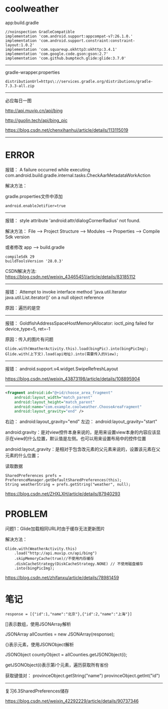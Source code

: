# coolweather

app:build.gradle
```
//noinspection GradleCompatible
implementation 'com.android.support:appcompat-v7:26.1.0.'
implementation 'com.android.support.constraint:constraint-layout:1.0.2'
implementation 'com.squareup.okhttp3:okhttp:3.4.1'
implementation 'com.google.code.gson:gson:2.7'
implementation 'com.github.bumptech.glide:glide:3.7.0'
```
***
gradle-wrapper.properties
``` 
distributionUrl=https\://services.gradle.org/distributions/gradle-7.3.3-all.zip
```
***
必应每日一图

http://api.muvip.cn/api/bing

http://guolin.tech/api/bing_pic

https://blog.csdn.net/chenxihanhui/article/details/113115019
***
# ERROR
报错：
A failure occurred while executing com.android.build.gradle.internal.tasks.CheckAarMetadataWorkAction

解决方法：

gradle.properties文件中添加
```
android.enableJetifier=true
```
***
报错：
style attribute 'android:attr/dialogCornerRadius' not found.

解决方法：
File --> Project Structure --> Modules --> Properties --> Compile Sdk version

或者修改 app --> build.gradle
```
compileSdk 29
buildToolsVersion '28.0.3'
```

CSDN解决方法:
https://blog.csdn.net/weixin_43465451/article/details/83185112
***
报错：
Attempt to invoke interface method 'java.util.Iterator java.util.List.iterator()' on a null object reference

原因：遍历的是空
***
报错：
GoldfishAddressSpaceHostMemoryAllocator: ioctl_ping failed for device_type=5, ret=-1

原因：传入的图片有问题
```
Glide.with(WeatherActivity.this).load(bingPic).into(bingPicImg);
Glide.with(上下文).load(api地址).into(需要传入的View);
```
***
报错：
android.support.v4.widget.SwipeRefreshLayout

https://blog.csdn.net/weixin_43873198/article/details/108895904
***
```xml
<fragment android:id="@+id/choose_area_fragment"
    android:layout_width="match_parent"
    android:layout_height="match_parent"
    android:name="com.example.coolweather.ChooseAreaFragment"
    android:layout_gravity="end" />
```
右边：
android:layout_gravity="end"
左边：
android:layout_gravity="start"

android:gravity：是对view控件本身来说的，是用来设置view本身的内容应该显示在view的什么位置，默认值是左侧。也可以用来设置布局中的控件位置

android:layout_gravity：是相对于包含改元素的父元素来说的，设置该元素在父元素的什么位置；

读取数据
```
SharedPreferences prefs = PreferenceManager.getDefaultSharedPreferences(this);
String weatherString = prefs.getString("weather", null);
```
https://blog.csdn.net/ZHXLXH/article/details/87940293

# PROBLEM
问题1：Glide加载相同URL时由于缓存无法更新图片

解决方法：
``` 
Glide.with(WeatherActivity.this)
    .load("http://api.muvip.cn/api/bing")
    .skipMemoryCache(true)//不使用内存缓存
    .diskCacheStrategy(DiskCacheStrategy.NONE) // 不使用磁盘缓存
    .into(bingPicImg);
```
https://blog.csdn.net/zhifanxu/article/details/78981459

# 笔记
``` 
response = [{"id":1,"name":"北京"},{"id":2,"name":"上海"}]
```
[]表示数组，使用JSONArray解析

JSONArray allCounties = new JSONArray(response);

{}表示元素，使用JSONObject解析

JSONObject countyObject = allCounties.getJSONObject(i);

getJSONObject(i)表示第i个元素，遍历获取所有省份

获取键值对：
provinceObject.getString("name")
provinceObject.getInt("id")

***

复习6.3SharedPreferences储存

https://blog.csdn.net/weixin_42292229/article/details/90737346

